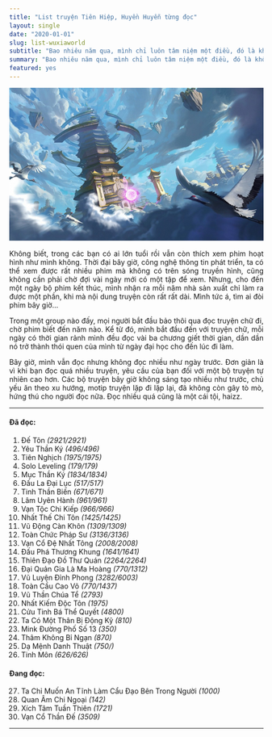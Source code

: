 ```yaml
---
title: "List truyện Tiên Hiệp, Huyền Huyễn từng đọc"
layout: single
date: "2020-01-01"
slug: list-wuxiaworld
subtitle: "Bao nhiêu năm qua, mình chỉ luôn tâm niệm một điều, đó là không bao giờ ngoảnh đầu lại. Chỉ hối hận vì những gì chưa làm được, không bao giờ hối hận vì những gì mình đã làm."
summary: "Bao nhiêu năm qua, mình chỉ luôn tâm niệm một điều, đó là không bao giờ ngoảnh đầu lại. Chỉ hối hận vì những gì chưa làm được, không bao giờ hối hận vì những gì đã làm."
featured: yes
---
```


![](./featured.jpg)

<p style = "text-align: justify">Không biết, trong các bạn có ai lớn tuổi rồi vẫn còn thích xem phim hoạt hình như mình không. Thời đại bây giờ, công nghệ thông tin phát triển, ta có thể xem được rất nhiều phim mà không có trên sóng truyền hình, cũng không cần phải chờ đợi vài ngày mới có một tập để xem. Nhưng, cho đến một ngày bộ phim kết thúc, mình nhận ra mỗi năm nhà sản xuất chỉ làm ra được một phần, khi mà nội dung truyện còn rất rất dài. Mình tức á, tìm ai đòi phim bây giờ...</p>

<p style = "text-align: justify">Trong một group nào đấy, mọi người bắt đầu bảo thôi qua đọc truyện chữ đi, chờ phim biết đến năm nào. Kể từ đó, mình bắt đầu đến với truyện chữ, mỗi ngày có thời gian rảnh mình đều đọc vài ba chương giết thời gian, dần dần nó trở thành thói quen của mình từ ngày đại học cho đến lúc đi làm.</p>

<p style = "text-align: justify">Bây giờ, mình vẫn đọc nhưng không đọc nhiều như ngày trước. Đơn giản là vì khi bạn đọc quá nhiều truyện, yêu cầu của bạn đối với một bộ truyện tự nhiên cao hơn. Các bộ truyện bây giờ không sáng tạo nhiều như trước, chủ yếu ăn theo xu hướng, motip truyện lặp đi lặp lại, đã không còn gây tò mò, hứng thú cho người đọc nữa. Đọc nhiều quá cũng là một cái tội, haizz.</p>

---

#### Đã đọc:

1. Đế Tôn _(2921/2921)_
2. Yêu Thần Ký _(496/496)_
3. Tiên Nghịch _(1975/1975)_
4. Solo Leveling _(179/179)_
5. Mục Thần Ký _(1834/1834)_
6. Đấu La Đại Lục _(517/517)_
7. Tinh Thần Biến _(671/671)_
8. Lâm Uyên Hành _(961/961)_
9. Vạn Tộc Chi Kiếp _(966/966)_
10. Nhất Thế Chi Tôn _(1425/1425)_
11. Vũ Động Càn Khôn _(1309/1309)_
12. Toàn Chức Pháp Sư _(3136/3136)_
13. Vạn Cổ Đệ Nhất Tông _(2008/2008)_
14. Đấu Phá Thương Khung _(1641/1641)_
15. Thiên Đạo Đồ Thư Quán _(2264/2264)_
16. Đại Quản Gia Là Ma Hoàng _(770/1312)_
17. Vũ Luyện Đỉnh Phong _(3282/6003)_
18. Toàn Cầu Cao Võ _(770/1437)_
19. Vũ Thần Chúa Tể _(2793)_
20. Nhất Kiếm Độc Tôn _(1975)_
21. Cửu Tinh Bá Thể Quyết _(4800)_
22. Ta Có Một Thân Bị Động Kỹ _(810)_
23. Mink Đường Phố Số 13 _(350)_
24. Thâm Không Bỉ Ngạn _(870)_
25. Dạ Mệnh Danh Thuật _(750/)_
26. Tinh Môn _(626/626)_

#### Đang đọc:

27. Ta Chỉ Muốn An Tĩnh Làm Cẩu Đạo Bên Trong Người _(1000)_
28. Quan Âm Chi Ngoại _(142)_
29. Xích Tâm Tuần Thiên _(1721)_
30. Vạn Cổ Thần Đế _(3509)_

---